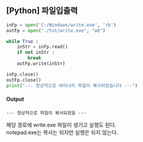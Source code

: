 ## [Python] 파일입출력

``` python
inFp = open('C:/Windows/write.exe', 'rb')
outFp = open("./txt/write.exe", "wb")

while True :
    inStr = inFp.read()
    if not inStr :
        break
    outFp.write(inStr)

inFp.close()
outFp.close()
print("--- 정상적으로 바이너리 파일이 복사되었습니다 ---")
```

#### Output
```
--- 정상적으로 파일이 복사되었음 ---
```

해당 경로에 write.exe 파일이 생기고 실행도 된다.  
notepad.exe는 복사는 되지만 실행은 되지 않는다.